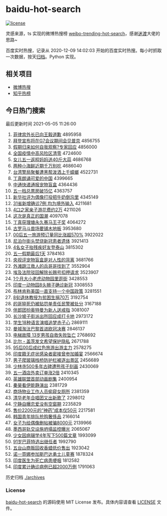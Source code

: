 # baidu-hot-search

[![license](https://img.shields.io/github/license/Arrackisarookie/baidu-hot-search)](https://github.com/Arrackisarookie/baidu-hot-search/blob/master/LICENSE)

灵感来源，ts 实现的微博热搜榜 [weibo-trending-hot-search](https://github.com/justjavac/weibo-trending-hot-search)，感谢[迷渡](https://github.com/justjavac)大佬的思路~

百度实时热搜，记录从 2020-12-09 14:02:03 开始的百度实时热搜。每小时抓取一次数据，按天[归档](./archives)。Python 实现。

## 相关项目
+ [微博热搜](https://github.com/Arrackisarookie/weibo-hot-search)
+ [知乎热榜](https://github.com/Arrackisarookie/zhihu-top-search)

## 今日热门搜索

<!-- Rank Begin -->

最后更新时间 2021-05-05 11:26:00

1. [菲律宾外长已向王毅道歉](http://www.baidu.com/baidu?cl=3&tn=SE_baiduhomet8_jmjb7mjw&rsv_dl=fyb_top&fr=top1000&wd=%B7%C6%C2%C9%B1%F6%CD%E2%B3%A4%D2%D1%CF%F2%CD%F5%D2%E3%B5%C0%C7%B8) 4895958
1. [拜登宣布将在G7会议期间会见普京](http://www.baidu.com/baidu?cl=3&tn=SE_baiduhomet8_jmjb7mjw&rsv_dl=fyb_top&fr=top1000&wd=%B0%DD%B5%C7%D0%FB%B2%BC%BD%AB%D4%DAG7%BB%E1%D2%E9%C6%DA%BC%E4%BB%E1%BC%FB%C6%D5%BE%A9) 4856755
1. [假期归来如何自我观察?专家回应](http://www.baidu.com/baidu?cl=3&tn=SE_baiduhomet8_jmjb7mjw&rsv_dl=fyb_top&fr=top1000&wd=%BC%D9%C6%DA%B9%E9%C0%B4%C8%E7%BA%CE%D7%D4%CE%D2%B9%DB%B2%EC%3F%D7%A8%BC%D2%BB%D8%D3%A6) 4856000
1. [全国疫情中高风险区清零](http://www.baidu.com/baidu?cl=3&tn=SE_baiduhomet8_jmjb7mjw&rsv_dl=fyb_top&fr=top1000&wd=%C8%AB%B9%FA%D2%DF%C7%E9%D6%D0%B8%DF%B7%E7%CF%D5%C7%F8%C7%E5%C1%E3) 4724600
1. [女儿五一返程妈妈送40斤大蒜](http://www.baidu.com/baidu?cl=3&tn=SE_baiduhomet8_jmjb7mjw&rsv_dl=fyb_top&fr=top1000&wd=%C5%AE%B6%F9%CE%E5%D2%BB%B7%B5%B3%CC%C2%E8%C2%E8%CB%CD40%BD%EF%B4%F3%CB%E2) 4686768
1. [两种小海鲜近期千万别吃](http://www.baidu.com/baidu?cl=3&tn=SE_baiduhomet8_jmjb7mjw&rsv_dl=fyb_top&fr=top1000&wd=%C1%BD%D6%D6%D0%A1%BA%A3%CF%CA%BD%FC%C6%DA%C7%A7%CD%F2%B1%F0%B3%D4) 4686040
1. [台湾警局聚餐遭黑帮泼洒上千蟑螂](http://www.baidu.com/baidu?cl=3&tn=SE_baiduhomet8_jmjb7mjw&rsv_dl=fyb_top&fr=top1000&wd=%CC%A8%CD%E5%BE%AF%BE%D6%BE%DB%B2%CD%D4%E2%BA%DA%B0%EF%C6%C3%C8%F7%C9%CF%C7%A7%F3%AF%F2%EB) 4522731
1. [丁真朗诵可爱的中国](http://www.baidu.com/baidu?cl=3&tn=SE_baiduhomet8_jmjb7mjw&rsv_dl=fyb_top&fr=top1000&wd=%B6%A1%D5%E6%C0%CA%CB%D0%BF%C9%B0%AE%B5%C4%D6%D0%B9%FA) 4399665
1. [中通快递通报宠物盲盒](http://www.baidu.com/baidu?cl=3&tn=SE_baiduhomet8_jmjb7mjw&rsv_dl=fyb_top&fr=top1000&wd=%D6%D0%CD%A8%BF%EC%B5%DD%CD%A8%B1%A8%B3%E8%CE%EF%C3%A4%BA%D0) 4364436
1. [五一档总票房破15亿](http://www.baidu.com/baidu?cl=3&tn=SE_baiduhomet8_jmjb7mjw&rsv_dl=fyb_top&fr=top1000&wd=%CE%E5%D2%BB%B5%B5%D7%DC%C6%B1%B7%BF%C6%C615%D2%DA) 4363757
1. [新华社评为偶像打投把牛奶倒沟里](http://www.baidu.com/baidu?cl=3&tn=SE_baiduhomet8_jmjb7mjw&rsv_dl=fyb_top&fr=top1000&wd=%D0%C2%BB%AA%C9%E7%C6%C0%CE%AA%C5%BC%CF%F1%B4%F2%CD%B6%B0%D1%C5%A3%C4%CC%B5%B9%B9%B5%C0%EF) 4345149
1. [31省新增确诊7例 均为境外输入](http://www.baidu.com/baidu?cl=3&tn=SE_baiduhomet8_jmjb7mjw&rsv_dl=fyb_top&fr=top1000&wd=31%CA%A1%D0%C2%D4%F6%C8%B7%D5%EF7%C0%FD%20%BE%F9%CE%AA%BE%B3%CD%E2%CA%E4%C8%EB) 4211681
1. [4口之家亲子游花费约2万](http://www.baidu.com/baidu?cl=3&tn=SE_baiduhomet8_jmjb7mjw&rsv_dl=fyb_top&fr=top1000&wd=4%BF%DA%D6%AE%BC%D2%C7%D7%D7%D3%D3%CE%BB%A8%B7%D1%D4%BC2%CD%F2) 4211026
1. [这次是真正的国潮](http://www.baidu.com/baidu?cl=3&tn=SE_baiduhomet8_jmjb7mjw&rsv_dl=fyb_top&fr=top1000&wd=%D5%E2%B4%CE%CA%C7%D5%E6%D5%FD%B5%C4%B9%FA%B3%B1) 4097078
1. [丁真获理塘永久赛马王子奖](http://www.baidu.com/baidu?cl=3&tn=SE_baiduhomet8_jmjb7mjw&rsv_dl=fyb_top&fr=top1000&wd=%B6%A1%D5%E6%BB%F1%C0%ED%CC%C1%D3%C0%BE%C3%C8%FC%C2%ED%CD%F5%D7%D3%BD%B1) 4064272
1. [古罗马斗兽场要铺木地板](http://www.baidu.com/baidu?cl=3&tn=SE_baiduhomet8_jmjb7mjw&rsv_dl=fyb_top&fr=top1000&wd=%B9%C5%C2%DE%C2%ED%B6%B7%CA%DE%B3%A1%D2%AA%C6%CC%C4%BE%B5%D8%B0%E5) 3953680
1. [00后五一旅游预订量同比涨超570%](http://www.baidu.com/baidu?cl=3&tn=SE_baiduhomet8_jmjb7mjw&rsv_dl=fyb_top&fr=top1000&wd=00%BA%F3%CE%E5%D2%BB%C2%C3%D3%CE%D4%A4%B6%A9%C1%BF%CD%AC%B1%C8%D5%C7%B3%AC570%25) 3922022
1. [尼泊尔街头焚烧新冠患者遗体](http://www.baidu.com/baidu?cl=3&tn=SE_baiduhomet8_jmjb7mjw&rsv_dl=fyb_top&fr=top1000&wd=%C4%E1%B2%B4%B6%FB%BD%D6%CD%B7%B7%D9%C9%D5%D0%C2%B9%DA%BB%BC%D5%DF%D2%C5%CC%E5) 3921413
1. [4名女子抬残疾好友登泰山](http://www.baidu.com/baidu?cl=3&tn=SE_baiduhomet8_jmjb7mjw&rsv_dl=fyb_top&fr=top1000&wd=4%C3%FB%C5%AE%D7%D3%CC%A7%B2%D0%BC%B2%BA%C3%D3%D1%B5%C7%CC%A9%C9%BD) 3815302
1. [五一假期最后1天](http://www.baidu.com/baidu?cl=3&tn=SE_baiduhomet8_jmjb7mjw&rsv_dl=fyb_top&fr=top1000&wd=%CE%E5%D2%BB%BC%D9%C6%DA%D7%EE%BA%F31%CC%EC) 3784163
1. [央视评宠物盲盒是对人性的背离](http://www.baidu.com/baidu?cl=3&tn=SE_baiduhomet8_jmjb7mjw&rsv_dl=fyb_top&fr=top1000&wd=%D1%EB%CA%D3%C6%C0%B3%E8%CE%EF%C3%A4%BA%D0%CA%C7%B6%D4%C8%CB%D0%D4%B5%C4%B1%B3%C0%EB) 3681766
1. [外滩跳江救人的兵哥哥找到了](http://www.baidu.com/baidu?cl=3&tn=SE_baiduhomet8_jmjb7mjw&rsv_dl=fyb_top&fr=top1000&wd=%CD%E2%CC%B2%CC%F8%BD%AD%BE%C8%C8%CB%B5%C4%B1%F8%B8%E7%B8%E7%D5%D2%B5%BD%C1%CB) 3552904
1. [埃及法院驳回解除长赐号扣押请求](http://www.baidu.com/baidu?cl=3&tn=SE_baiduhomet8_jmjb7mjw&rsv_dl=fyb_top&fr=top1000&wd=%B0%A3%BC%B0%B7%A8%D4%BA%B2%B5%BB%D8%BD%E2%B3%FD%B3%A4%B4%CD%BA%C5%BF%DB%D1%BA%C7%EB%C7%F3) 3523907
1. [1个月大小老虎动物园里逛街](http://www.baidu.com/baidu?cl=3&tn=SE_baiduhomet8_jmjb7mjw&rsv_dl=fyb_top&fr=top1000&wd=1%B8%F6%D4%C2%B4%F3%D0%A1%C0%CF%BB%A2%B6%AF%CE%EF%D4%B0%C0%EF%B9%E4%BD%D6) 3428553
1. [印度一动物园8头狮子确诊新冠](http://www.baidu.com/baidu?cl=3&tn=SE_baiduhomet8_jmjb7mjw&rsv_dl=fyb_top&fr=top1000&wd=%D3%A1%B6%C8%D2%BB%B6%AF%CE%EF%D4%B08%CD%B7%CA%A8%D7%D3%C8%B7%D5%EF%D0%C2%B9%DA) 3308553
1. [布林肯称美国一直支持一个中国政策](http://www.baidu.com/baidu?cl=3&tn=SE_baiduhomet8_jmjb7mjw&rsv_dl=fyb_top&fr=top1000&wd=%B2%BC%C1%D6%BF%CF%B3%C6%C3%C0%B9%FA%D2%BB%D6%B1%D6%A7%B3%D6%D2%BB%B8%F6%D6%D0%B9%FA%D5%FE%B2%DF) 3281551
1. [8旬退休教授为贫困生捐70万](http://www.baidu.com/baidu?cl=3&tn=SE_baiduhomet8_jmjb7mjw&rsv_dl=fyb_top&fr=top1000&wd=8%D1%AE%CD%CB%D0%DD%BD%CC%CA%DA%CE%AA%C6%B6%C0%A7%C9%FA%BE%E870%CD%F2) 3192754
1. [的哥猝死仍被贴罚单责任民警被处分](http://www.baidu.com/baidu?cl=3&tn=SE_baiduhomet8_jmjb7mjw&rsv_dl=fyb_top&fr=top1000&wd=%B5%C4%B8%E7%E2%A7%CB%C0%C8%D4%B1%BB%CC%F9%B7%A3%B5%A5%D4%F0%C8%CE%C3%F1%BE%AF%B1%BB%B4%A6%B7%D6) 3167188
1. [伴郎团扮奥特曼为新人送戒指](http://www.baidu.com/baidu?cl=3&tn=SE_baiduhomet8_jmjb7mjw&rsv_dl=fyb_top&fr=top1000&wd=%B0%E9%C0%C9%CD%C5%B0%E7%B0%C2%CC%D8%C2%FC%CE%AA%D0%C2%C8%CB%CB%CD%BD%E4%D6%B8) 3081007
1. [长沙坡子街派出所回应成打卡地](http://www.baidu.com/baidu?cl=3&tn=SE_baiduhomet8_jmjb7mjw&rsv_dl=fyb_top&fr=top1000&wd=%B3%A4%C9%B3%C6%C2%D7%D3%BD%D6%C5%C9%B3%F6%CB%F9%BB%D8%D3%A6%B3%C9%B4%F2%BF%A8%B5%D8) 2973172
1. [学生18种语言演唱追梦赤子心](http://www.baidu.com/baidu?cl=3&tn=SE_baiduhomet8_jmjb7mjw&rsv_dl=fyb_top&fr=top1000&wd=%D1%A7%C9%FA18%D6%D6%D3%EF%D1%D4%D1%DD%B3%AA%D7%B7%C3%CE%B3%E0%D7%D3%D0%C4) 2869111
1. [曼城淘汰巴黎首进欧冠决赛](http://www.baidu.com/baidu?cl=3&tn=SE_baiduhomet8_jmjb7mjw&rsv_dl=fyb_top&fr=top1000&wd=%C2%FC%B3%C7%CC%D4%CC%AD%B0%CD%C0%E8%CA%D7%BD%F8%C5%B7%B9%DA%BE%F6%C8%FC) 2846137
1. [电梯故障 13岁男孩自救失败坠亡](http://www.baidu.com/baidu?cl=3&tn=SE_baiduhomet8_jmjb7mjw&rsv_dl=fyb_top&fr=top1000&wd=%B5%E7%CC%DD%B9%CA%D5%CF%2013%CB%EA%C4%D0%BA%A2%D7%D4%BE%C8%CA%A7%B0%DC%D7%B9%CD%F6) 2768692
1. [比尔・盖茨发文希望保护隐私](http://www.baidu.com/baidu?cl=3&tn=SE_baiduhomet8_jmjb7mjw&rsv_dl=fyb_top&fr=top1000&wd=%B1%C8%B6%FB%A1%A4%B8%C7%B4%C4%B7%A2%CE%C4%CF%A3%CD%FB%B1%A3%BB%A4%D2%FE%CB%BD) 2671788
1. [95后00后成红色旅游出游主力](http://www.baidu.com/baidu?cl=3&tn=SE_baiduhomet8_jmjb7mjw&rsv_dl=fyb_top&fr=top1000&wd=95%BA%F300%BA%F3%B3%C9%BA%EC%C9%AB%C2%C3%D3%CE%B3%F6%D3%CE%D6%F7%C1%A6) 2578275
1. [印度籍无症状感染者密接曾参加婚宴](http://www.baidu.com/baidu?cl=3&tn=SE_baiduhomet8_jmjb7mjw&rsv_dl=fyb_top&fr=top1000&wd=%D3%A1%B6%C8%BC%AE%CE%DE%D6%A2%D7%B4%B8%D0%C8%BE%D5%DF%C3%DC%BD%D3%D4%F8%B2%CE%BC%D3%BB%E9%D1%E7) 2566674
1. [男子爬玻璃栈桥防护栏被逐出景区](http://www.baidu.com/baidu?cl=3&tn=SE_baiduhomet8_jmjb7mjw&rsv_dl=fyb_top&fr=top1000&wd=%C4%D0%D7%D3%C5%C0%B2%A3%C1%A7%D5%BB%C7%C5%B7%C0%BB%A4%C0%B8%B1%BB%D6%F0%B3%F6%BE%B0%C7%F8) 2456689
1. [少林寺500多年古碑遭熊孩子刻画](http://www.baidu.com/baidu?cl=3&tn=SE_baiduhomet8_jmjb7mjw&rsv_dl=fyb_top&fr=top1000&wd=%C9%D9%C1%D6%CB%C2500%B6%E0%C4%EA%B9%C5%B1%AE%D4%E2%D0%DC%BA%A2%D7%D3%BF%CC%BB%AD) 2430069
1. [五一酒店外卖订单涨2倍](http://www.baidu.com/baidu?cl=3&tn=SE_baiduhomet8_jmjb7mjw&rsv_dl=fyb_top&fr=top1000&wd=%CE%E5%D2%BB%BE%C6%B5%EA%CD%E2%C2%F4%B6%A9%B5%A5%D5%C72%B1%B6) 2410345
1. [英雄联盟首部动画剧集](http://www.baidu.com/baidu?cl=3&tn=SE_baiduhomet8_jmjb7mjw&rsv_dl=fyb_top&fr=top1000&wd=%D3%A2%D0%DB%C1%AA%C3%CB%CA%D7%B2%BF%B6%AF%BB%AD%BE%E7%BC%AF) 2400954
1. [秦昊看伊能静演出](http://www.baidu.com/baidu?cl=3&tn=SE_baiduhomet8_jmjb7mjw&rsv_dl=fyb_top&fr=top1000&wd=%C7%D8%EA%BB%BF%B4%D2%C1%C4%DC%BE%B2%D1%DD%B3%F6) 2381729
1. [商场物业工作人员偷窥女厕所](http://www.baidu.com/baidu?cl=3&tn=SE_baiduhomet8_jmjb7mjw&rsv_dl=fyb_top&fr=top1000&wd=%C9%CC%B3%A1%CE%EF%D2%B5%B9%A4%D7%F7%C8%CB%D4%B1%CD%B5%BF%FA%C5%AE%B2%DE%CB%F9) 2381359
1. [清华老年合唱团又出新歌了](http://www.baidu.com/baidu?cl=3&tn=SE_baiduhomet8_jmjb7mjw&rsv_dl=fyb_top&fr=top1000&wd=%C7%E5%BB%AA%C0%CF%C4%EA%BA%CF%B3%AA%CD%C5%D3%D6%B3%F6%D0%C2%B8%E8%C1%CB) 2298012
1. [宁静自曝恋爱没有空窗期](http://www.baidu.com/baidu?cl=3&tn=SE_baiduhomet8_jmjb7mjw&rsv_dl=fyb_top&fr=top1000&wd=%C4%FE%BE%B2%D7%D4%C6%D8%C1%B5%B0%AE%C3%BB%D3%D0%BF%D5%B4%B0%C6%DA) 2235829
1. [售价2200元的“神药”成本仅50元](http://www.baidu.com/baidu?cl=3&tn=SE_baiduhomet8_jmjb7mjw&rsv_dl=fyb_top&fr=top1000&wd=%CA%DB%BC%DB2200%D4%AA%B5%C4%A1%B0%C9%F1%D2%A9%A1%B1%B3%C9%B1%BE%BD%F650%D4%AA) 2217581
1. [韩国青年排队抢购奢侈品](http://www.baidu.com/baidu?cl=3&tn=SE_baiduhomet8_jmjb7mjw&rsv_dl=fyb_top&fr=top1000&wd=%BA%AB%B9%FA%C7%E0%C4%EA%C5%C5%B6%D3%C7%C0%B9%BA%C9%DD%B3%DE%C6%B7) 2166014
1. [女子为给偶像删帖被骗8000元](http://www.baidu.com/baidu?cl=3&tn=SE_baiduhomet8_jmjb7mjw&rsv_dl=fyb_top&fr=top1000&wd=%C5%AE%D7%D3%CE%AA%B8%F8%C5%BC%CF%F1%C9%BE%CC%FB%B1%BB%C6%AD8000%D4%AA) 2139966
1. [墨西哥轨交设施坍塌监控曝光](http://www.baidu.com/baidu?cl=3&tn=SE_baiduhomet8_jmjb7mjw&rsv_dl=fyb_top&fr=top1000&wd=%C4%AB%CE%F7%B8%E7%B9%EC%BD%BB%C9%E8%CA%A9%CC%AE%CB%FA%BC%E0%BF%D8%C6%D8%B9%E2) 2065067
1. [少女因病辍学4年写下500篇文章](http://www.baidu.com/baidu?cl=3&tn=SE_baiduhomet8_jmjb7mjw&rsv_dl=fyb_top&fr=top1000&wd=%C9%D9%C5%AE%D2%F2%B2%A1%EA%A1%D1%A74%C4%EA%D0%B4%CF%C2500%C6%AA%CE%C4%D5%C2) 1993099
1. [91岁巴菲特选出继任者](http://www.baidu.com/baidu?cl=3&tn=SE_baiduhomet8_jmjb7mjw&rsv_dl=fyb_top&fr=top1000&wd=91%CB%EA%B0%CD%B7%C6%CC%D8%D1%A1%B3%F6%BC%CC%C8%CE%D5%DF) 1992790
1. [五台山商贩回收香蜡低价售出](http://www.baidu.com/baidu?cl=3&tn=SE_baiduhomet8_jmjb7mjw&rsv_dl=fyb_top&fr=top1000&wd=%CE%E5%CC%A8%C9%BD%C9%CC%B7%B7%BB%D8%CA%D5%CF%E3%C0%AF%B5%CD%BC%DB%CA%DB%B3%F6) 1923042
1. [诺一霓娜参加斯巴达勇士儿童赛](http://www.baidu.com/baidu?cl=3&tn=SE_baiduhomet8_jmjb7mjw&rsv_dl=fyb_top&fr=top1000&wd=%C5%B5%D2%BB%C4%DE%C4%C8%B2%CE%BC%D3%CB%B9%B0%CD%B4%EF%D3%C2%CA%BF%B6%F9%CD%AF%C8%FC) 1878324
1. [印度医生为死亡病患哽咽](http://www.baidu.com/baidu?cl=3&tn=SE_baiduhomet8_jmjb7mjw&rsv_dl=fyb_top&fr=top1000&wd=%D3%A1%B6%C8%D2%BD%C9%FA%CE%AA%CB%C0%CD%F6%B2%A1%BB%BC%DF%EC%D1%CA) 1812582
1. [印度累计确诊病例已超2000万例](http://www.baidu.com/baidu?cl=3&tn=SE_baiduhomet8_jmjb7mjw&rsv_dl=fyb_top&fr=top1000&wd=%D3%A1%B6%C8%C0%DB%BC%C6%C8%B7%D5%EF%B2%A1%C0%FD%D2%D1%B3%AC2000%CD%F2%C0%FD) 1791063
<!-- Rank End -->

历史归档 [./archives](./archives)

### License

[baidu-hot-search](https://github.com/Arrackisarookie/baidu-hot-search) 的源码使用 MIT License 发布。具体内容请查看 [LICENSE](./LICENSE) 文件。
